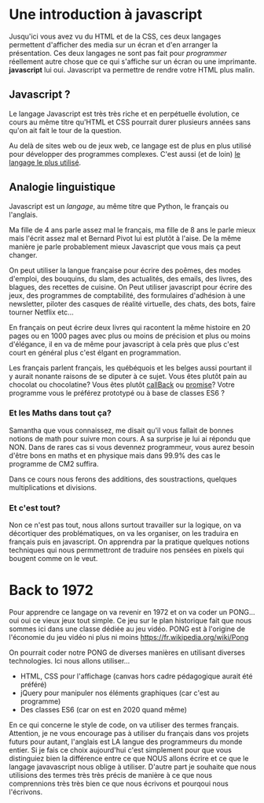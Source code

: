 # Une introduction à javascript

Jusqu'ici vous avez vu du HTML et de la CSS, ces deux langages permettent d'afficher des media sur un écran et d'en arranger la présentation. Ces deux langages ne sont pas fait pour *programmer* réellement autre chose que ce qui s'affiche sur un écran ou une imprimante. **javascript** lui oui. Javascript va permettre de rendre votre HTML plus malin.

## Javascript ?

Le langage Javascript est très très riche et en perpétuelle évolution, ce cours au même titre qu'HTML et CSS pourrait durer plusieurs années sans qu'on ait fait le tour de la question. 

Au delà de sites web ou de jeux web, ce langage est de plus en plus utilisé pour développer des programmes complexes. C'est aussi (et de loin) [le langage le plus utilisé](https://insights.stackoverflow.com/survey/2020/#technology-programming-scripting-and-markup-languages-all-respondents).

## Analogie linguistique

Javascript est un *langage*, au même titre que Python, le français ou l'anglais.

Ma fille de 4 ans parle assez mal le français, ma fille de 8 ans le parle mieux mais l'écrit assez mal et Bernard Pivot lui est plutôt à l'aise.
De la même manière je parle probablement mieux Javascript que vous mais ça peut changer.

On peut utiliser la langue française pour écrire des poêmes, des modes d'emploi, des bouquins, du slam, des actualités, des emails, des livres, des blagues, des recettes de cuisine.
On Peut utiliser javascript pour écrire des jeux, des programmes de comptabilité, des formulaires d'adhésion à une newsletter, piloter des casques de réalité virtuelle, des chats, des bots, faire tourner Netflix etc...

En français on peut écrire deux livres qui racontent la même histoire en 20 pages ou en 1000 pages avec plus ou moins de précision et plus ou moins d'élégance, il en va de même pour javascript à cela près que plus c'est court en général plus c'est élgant en programmation.

Les français parlent français, les québéquois et les belges aussi pourtant il y aurait nonante raisons de se diputer à ce sujet. Vous êtes plutôt pain au chocolat ou chocolatine? Vous êtes plutôt [callBack](https://developer.mozilla.org/fr/docs/Glossaire/Fonction_de_rappel) ou [promise](https://developer.mozilla.org/fr/docs/Web/JavaScript/Reference/Objets_globaux/Promise)? Votre programme vous le préférez prototypé ou à base de classes ES6 ?

### Et les Maths dans tout ça?

Samantha que vous connaissez, me disait qu'il vous fallait de bonnes notions de math pour suivre mon cours. A sa surprise je lui ai répondu que NON. Dans de rares cas si vous devennez programmeur, vous aurez besoin d'être bons en maths et en physique mais dans 99.9% des cas le programme de CM2 suffira. 

Dans ce cours nous ferons des additions, des soustractions, quelques multiplications et divisions.

### Et c'est tout?

Non ce n'est pas tout, nous allons surtout travailler sur la logique, on va décortiquer des problématiques, on va les organiser, on les traduira en français puis en javascript.
On apprendra par la pratique quelques notions techniques qui nous permmettront de traduire nos pensées en pixels qui bougent comme on le veut.

# Back to 1972 

Pour apprendre ce langage on va revenir en 1972 et on va coder un PONG... oui oui ce vieux jeux tout simple. Ce jeu sur le plan historique fait que nous sommes ici dans une classe dédiée au jeu vidéo. PONG est à l'origine de l'économie du jeu vidéo ni plus ni moins https://fr.wikipedia.org/wiki/Pong

On pourrait coder notre PONG de diverses manières en utilisant diverses technologies. Ici nous allons utiliser...

- HTML, CSS pour l'affichage (canvas hors cadre pédagogique aurait été préféré)
- jQuery pour manipuler nos éléments graphiques (car c'est au programme)
- Des classes ES6 (car on est en 2020 quand même)

En ce qui concerne le style de code, on va utiliser des termes français. Attention, je ne vous encourage pas à utiliser du français dans vos projets futurs pour autant, l'anglais est LA langue des programmeurs du monde entier. Si je fais ce choix aujourd'hui c'est simplement pour que vous distinguiez bien la différence entre ce que NOUS allons écrire et ce que le langage javavascript nous oblige à utiliser. D'autre part je souhaite que nous utilisions des termes très très précis de manière à ce que nous comprennions très très bien ce que nous écrivons et pourqoui nous l'écrivons.







